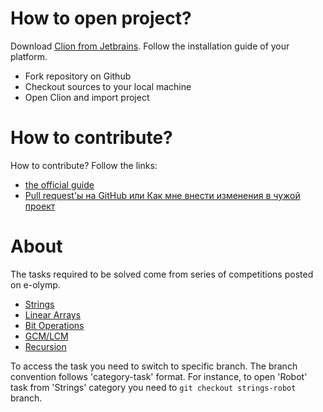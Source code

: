 # How to open project?
Download [Clion from Jetbrains](https://www.jetbrains.com/clion/specials/clion/clion.html?gclid=CjwKCAiA8P_TBRA9EiwAJrpHM8XgIGqbgwAzGdIZxMumuK9ZQ-bRJspfZUFljB0oFXA-vb3LVayaOBoCGfUQAvD_BwE&gclsrc=aw.ds.ds&dclid=CIeRuaKjntkCFRCRGAodzE8AiQ). Follow the installation guide of your platform.

* Fork repository on Github
* Checkout sources to your local machine
* Open Clion and import project

# How to contribute?
How to contribute? Follow the links:
* [the official guide](https://help.github.com/articles/about-pull-requests/)
* [Pull request'ы на GitHub или Как мне внести изменения в чужой проект](https://habrahabr.ru/post/125999/)

# About
The tasks required to be solved come from series of competitions posted on e-olymp.
* [Strings](https://www.e-olymp.com/uk/contests/5553)  
* [Linear Arrays](https://www.e-olymp.com/uk/contests/5554)
* [Bit Operations](https://www.e-olymp.com/uk/contests/5555)
* [GCM/LCM](https://www.e-olymp.com/uk/contests/5586)
* [Recursion](https://www.e-olymp.com/uk/contests/5587)

To access the task you need to switch to specific branch. The branch convention follows 'category-task' format. For instance,
to open 'Robot' task from 'Strings' category you need to `git checkout strings-robot` branch.
